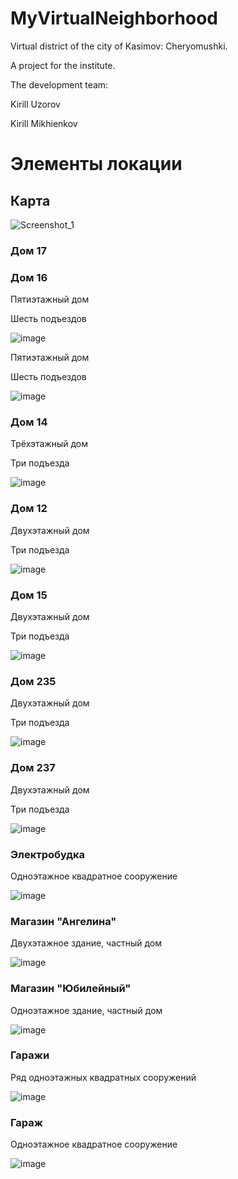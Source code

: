 # MyVirtualNeighborhood
Virtual district of the city of Kasimov: Cheryomushki.  

A project for the institute. 

The development team: 

Kirill Uzorov 

Kirill Mikhienkov

# Элементы локации


## Карта

![Screenshot_1](https://user-images.githubusercontent.com/90005421/222138447-b5fb8339-9084-4b5c-8e1f-2bced01f0808.png)
### Дом 17


### Дом 16
Пятиэтажный дом  

Шесть подъездов  

![image](https://user-images.githubusercontent.com/90005421/222141666-bd7e03e6-19d7-49f8-93d1-3de9ca545088.png)


Пятиэтажный дом  

Шесть подъездов 

![image](https://user-images.githubusercontent.com/90005421/222141436-92f66824-e02c-4475-b8c7-29cc8b5211ef.png)


### Дом 14

Трёхэтажный дом  

Три подъезда  

![image](https://user-images.githubusercontent.com/90005421/222141769-a54c6690-c095-47f3-b693-75b16b8f1bca.png)


### Дом 12

Двухэтажный дом  

Три подъезда

![image](https://user-images.githubusercontent.com/90005421/222141850-c47b3e44-0247-4d68-be33-5107520457c1.png)

### Дом 15
Двухэтажный дом  

Три подъезда  

![image](https://user-images.githubusercontent.com/90005421/222141984-37182468-4328-46ed-824c-ca9d5c3cb575.png)


### Дом 235
Двухэтажный дом  

Три подъезда  

![image](https://user-images.githubusercontent.com/90005421/222140593-10e4d143-c6f0-46f5-b71a-1dd429a8c129.png)

### Дом 237
Двухэтажный дом  

Три подъезда  

![image](https://user-images.githubusercontent.com/90005421/222140748-2d23def2-c4e5-44f6-824f-027663292bd4.png)

### Электробудка
Одноэтажное квадратное сооружение  

![image](https://user-images.githubusercontent.com/90005421/222142894-1cb7e694-15f0-4b15-811a-3c581f4e84e1.png)

### Магазин "Ангелина"
Двухэтажное здание, частный дом  

![image](https://user-images.githubusercontent.com/90005421/222140862-682966ec-ea28-4295-b874-4e6678b5e0b3.png)

### Магазин "Юбилейный"
Одноэтажное здание, частный дом  

![image](https://user-images.githubusercontent.com/90005421/222142188-f1339ab0-ac57-464b-ac75-67c8ae0748e3.png)

### Гаражи
Ряд одноэтажных квадратных сооружений  

![image](https://user-images.githubusercontent.com/90005421/222142711-4249bb50-14ee-4d21-b85f-eb2e4ea3cf8a.png)

### Гараж
Одноэтажное квадратное сооружение  

![image](https://user-images.githubusercontent.com/90005421/222142071-74069a5e-b946-4617-90f9-59796a4b8457.png)




